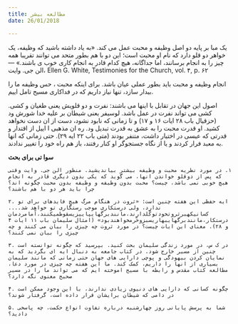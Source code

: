 ```yaml
---
title: مطالعه بیشر
date: 26/01/2018

---
```


یک مبا  بر پایه دو اصل وظیفه و محبت عمل می کند. «به
یاد داشته باشید که وظیفه، یک خواهر دو قلو دارد که نام او محبت است؛ این دو با هم  بطور متحد می توانند تقریبا همه چیز را به انجام برسانند، اما جداگانه، هیچ کدام قادر
به انجام کاری خوب  ی باشند.» — الن جی. وایت، Ellen G. White, Testimonies for the Church, vol. ۴, p. ۶۲

انجام وظیفه و محبت باید بطور عملی عیان باشد. برای اینکه محبت ، حس وظیفه ما را بیدار سازد، تنها نیاز داریم که در فداکاری مسیح تامل  اییم.

اصول این جهان در تقابل با اینها می باشند: نفرت و دو قلویش یعنی طغیان و  کشی.  کشی می تواند نفرت در عمل باشد. لوسیفر یعنی شیطان بر علیه خدا شورش  ود (حزقیال باب ۲۸ ایات ۱۶ و ۱۷) و تا زمانی که نابود نشود، دست از ان دست نخواهد کشید. او قدرت محبت را به عشق به قدرت تبدیل  ود. ره ان مذهبی ا ايیل از اقتدار و قدرتی که عیسی در اختیار داشت، متنفر بودند (متی باب ۲۲ ایه ۲۹). حتی زمانی که انها به معبد فرار کردند و یا از نگاه جستجوگر او کنار رفتند، باز هم راه خود را تغییر ندادند.

**سوا تی برای بحث**

`١. در مورد نظریه محبت و وظیفه بیشتر بیاندیشید. منظور الن جی. وایت وقتی که پس از دوقلو خواندن انها، می گوید که یکی بدون دیگری قادر به انجام هیچ خوبی نمی باشد، چیست؟ محبت بدون وظیفه و وظیفه بدون محبت چگونه اند؟ چرا باید هر دو با هم باشند؟`

`۲. ایه حفظی این هفته چنین است: «ثروت در هنگام مرگ هیچ فایدهای برای تو ندارد، ولی درستکاری موجب رستگاری تو خواهد شد....  کسانیکهبرثروتخودتوکّلدارند،مانندبرگهایپاییزیسقوطمیکنند،اّمامردمان درستکار،مانندبرگهایبهاریسبزوخّرمخواهندبود» (امثال سلیمان باب ١١ ایات ۴ و ۲۸). معنای این ایات چیست؟ در مورد ثروت چه چیزی را بیان می کنند و چه چیزی را بیان نمی کنند؟`

`۳. در ک س، در مورد زندگی سلیمان بحث کنید. بپرسید که چگونه توانسته است چنین از مسیر خارج شود. در کتاب جامعه به دنبال ایه ای بگردید که به نمایان کردن بیهودگی و پوچی دارایی های جهان حتی زمانی که مانند سلیمان بسیاری از انها را داریم، کمک کند. ما این هفته چه چیزی در مورد دعا، مطالعه کتاب مقدس و رابطه با مسیح اموخته ایم که می تواند ما را در مسیر صحیح معنوی نگه دارد؟`

`۴. چگونه کسانی که دارایی های دنیوی زیادی ندارند، با این وجود ممکن است در دامی که شیطان برایشان قرار داده است، گرفتار شوند؟`

`۵. شما به پرسش پایانی روز چهارشنبه درباره تفاوت انواع حکمت، چه پاسخی دادید؟`